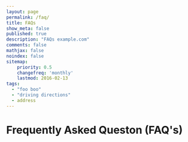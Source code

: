 ```yaml
---
layout: page
permalink: /faq/
title: FAQs
show_meta: false
published: true
description: "FAQs example.com"
comments: false
mathjax: false
noindex: false
sitemap:
    priority: 0.5
    changefreq: 'monthly'
    lastmod: 2016-02-13
tags:
  - "foo boo"
  - "driving directions"
  - address
---
```

# Frequently Asked Queston (FAQ's)
